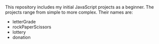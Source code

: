 This repository includes my initial JavaScript projects as a beginner. The projects range from simple to more complex. Their names are:

* letterGrade
* rockPaperScissors
* lottery
* donation
